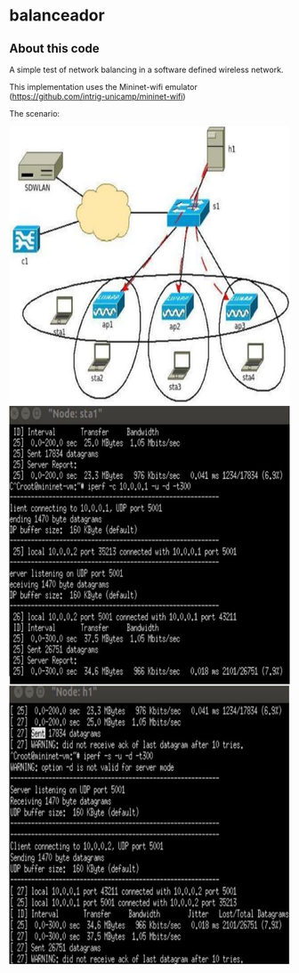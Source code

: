 # balanceador

## About this code

A simple test of network balancing in a software defined wireless network.

This implementation uses the Mininet-wifi emulator (https://github.com/intrig-unicamp/mininet-wifi)

The scenario:

<img src="https://github.com/saraivacode/balanceador/blob/master/topology.JPG" width="700" height="500">
<img src="https://github.com/saraivacode/balanceador/blob/master/sta1.JPG" width="700" height="500">
<img src="https://github.com/saraivacode/balanceador/blob/master/h1.JPG" width="700" height="500">
